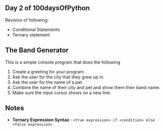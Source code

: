 ## Day 2 of 100daysOfPython
Revision of following:
- Conditional Statements
- Ternary statement
## The Band Generator
This is a simple console program that does the following
1. Create a greeting for your program.
2. Ask the user for the city that they grew up in.
3. Ask the user for the name of a pet.
4. Combine the name of their city and pet and show them their band name.
5. Make sure the input cursor shows on a new line.

## Notes
- <b>Ternary Expression Syntax</b> : ```<true expression> if <condition> else <false expression>```